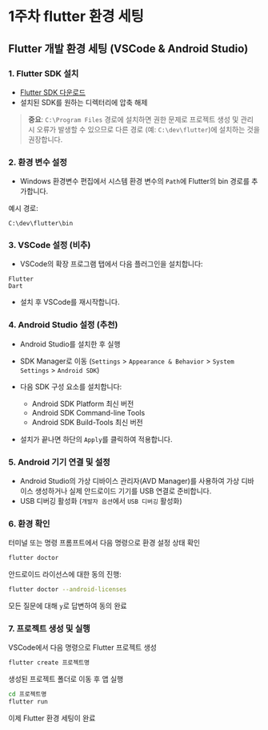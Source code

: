 # 1주차 flutter 환경 세팅

## Flutter 개발 환경 세팅 (VSCode & Android Studio)

### 1. Flutter SDK 설치

- [Flutter SDK 다운로드](https://flutter.dev/docs/get-started/install)
- 설치된 SDK를 원하는 디렉터리에 압축 해제

> **중요**: `C:\Program Files` 경로에 설치하면 권한 문제로 프로젝트 생성 및 관리 시 오류가 발생할 수 있으므로 다른 경로 (예: `C:\dev\flutter`)에 설치하는 것을 권장합니다.

### 2. 환경 변수 설정

- Windows 환경변수 편집에서 시스템 환경 변수의 `Path`에 Flutter의 bin 경로를 추가합니다.

예시 경로:

```
C:\dev\flutter\bin
```

### 3. VSCode 설정 (비추)

- VSCode의 확장 프로그램 탭에서 다음 플러그인을 설치합니다:

```
Flutter
Dart
```

- 설치 후 VSCode를 재시작합니다.

### 4. Android Studio 설정 (추천)

- Android Studio를 설치한 후 실행

- SDK Manager로 이동 (`Settings` > `Appearance & Behavior` > `System Settings` > `Android SDK`)

- 다음 SDK 구성 요소를 설치합니다:

  - Android SDK Platform 최신 버전
  - Android SDK Command-line Tools
  - Android SDK Build-Tools 최신 버전

- 설치가 끝나면 하단의 `Apply`를 클릭하여 적용합니다.

### 5. Android 기기 연결 및 설정

- Android Studio의 가상 디바이스 관리자(AVD Manager)를 사용하여 가상 디바이스 생성하거나 실제 안드로이드 기기를 USB 연결로 준비합니다.
- USB 디버깅 활성화 (`개발자 옵션`에서 `USB 디버깅` 활성화)

### 6. 환경 확인

터미널 또는 명령 프롬프트에서 다음 명령으로 환경 설정 상태 확인

```bash
flutter doctor
```

안드로이드 라이선스에 대한 동의 진행:

```bash
flutter doctor --android-licenses
```

모든 질문에 대해 `y`로 답변하여 동의 완료

### 7. 프로젝트 생성 및 실행

VSCode에서 다음 명령으로 Flutter 프로젝트 생성

```bash
flutter create 프로젝트명
```

생성된 프로젝트 폴더로 이동 후 앱 실행

```bash
cd 프로젝트명
flutter run
```

이제 Flutter 환경 세팅이 완료
